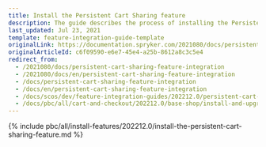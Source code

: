 ```yaml
---
title: Install the Persistent Cart Sharing feature
description: The guide describes the process of installing the Persistent Cart feature into your project.
last_updated: Jul 23, 2021
template: feature-integration-guide-template
originalLink: https://documentation.spryker.com/2021080/docs/persistent-cart-sharing-feature-integration
originalArticleId: c6f09590-e6e7-45e4-a25b-8612a8c3c5e4
redirect_from:
  - /2021080/docs/persistent-cart-sharing-feature-integration
  - /2021080/docs/en/persistent-cart-sharing-feature-integration
  - /docs/persistent-cart-sharing-feature-integration
  - /docs/en/persistent-cart-sharing-feature-integration
  - /docs/scos/dev/feature-integration-guides/202212.0/persistent-cart-sharing-feature-integration.html
  - /docs/pbc/all/cart-and-checkout/202212.0/base-shop/install-and-upgrade/install-features/install-the-persistent-cart-sharing-feature.html
---
```


{% include pbc/all/install-features/202212.0/install-the-persistent-cart-sharing-feature.md %} <!-- To edit, see /_includes/pbc/all/install-features/202212.0/install-the-persistent-cart-sharing-feature.md -->
